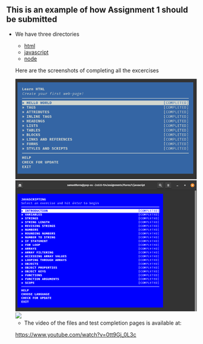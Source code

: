 
## This is an example of how Assignment 1 should be submitted
* We have three directories
  * [html](html)
  * [javascript](javascript)
  * [node](node)
  
  Here are the screenshots of completing all the excercises
  
  <img src="html/learnhtml9-10-24.png" width="700">
  
  <img src="javascript/javascripting2024-09-11 19-49-43.png" width="700">
  
  <img src="learnyounode 2024-09-12 17-58-23.png" width="700">
  
  * The video of the files and test completion pages is available at:
  
  https://www.youtube.com/watch?v=0tt9Gj_0L3c
  
